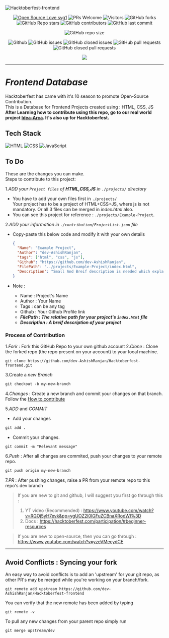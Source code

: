 ![Hacktoberfest-frontend](https://socialify.git.ci/dev-AshishRanjan/Hacktoberfest-frontend/image?description=1&font=KoHo&forks=1&issues=1&language=1&owner=1&pulls=1&stargazers=1&theme=Auto)

<div align="center">
 <p>
   
[![Open Source Love svg1](https://badges.frapsoft.com/os/v1/open-source.svg?v=103)](https://github.com/ellerbrock/open-source-badges/)
![PRs Welcome](https://img.shields.io/badge/PRs-welcome-brightgreen.svg?style=flat)
![Visitors](https://api.visitorbadge.io/api/visitors?path=dev-AshishRanjan%2FHacktoberfest-frontend%20&countColor=%23263759&style=flat)
![GitHub forks](https://img.shields.io/github/forks/dev-AshishRanjan/Hacktoberfest-frontend)
![GitHub Repo stars](https://img.shields.io/github/stars/dev-AshishRanjan/Hacktoberfest-frontend)
![GitHub contributors](https://img.shields.io/github/contributors/dev-AshishRanjan/Hacktoberfest-frontend)
![GitHub last commit](https://img.shields.io/github/last-commit/dev-AshishRanjan/Hacktoberfest-frontend)
  
![GitHub repo size](https://img.shields.io/github/repo-size/dev-AshishRanjan/Hacktoberfest-frontend)

![Github](https://img.shields.io/github/license/dev-AshishRanjan/Hacktoberfest-frontend)
![GitHub issues](https://img.shields.io/github/issues/dev-AshishRanjan/Hacktoberfest-frontend)
![GitHub closed issues](https://img.shields.io/github/issues-closed-raw/dev-AshishRanjan/Hacktoberfest-frontend)
![GitHub pull requests](https://img.shields.io/github/issues-pr/dev-AshishRanjan/Hacktoberfest-frontend)
![GitHub closed pull requests](https://img.shields.io/github/issues-pr-closed/dev-AshishRanjan/Hacktoberfest-frontend)

 </p>
</div>

<p align="center">
  <img align="center" src="https://readme-typing-svg.herokuapp.com?color=%23${textVal}&lines=+👋🏻+Welcome+to+Hacktoberfest+frontend+👋🏻;👨🏻‍💻+Lets+Build+Together+👩🏻‍💻;💡+Get+Your+First+Pull+Request+💡;🙏🏻+Thanks+for+Contributing+🙏🏻"
 <img src= 'https://capsule-render.vercel.app/api?type=rect&color=gradient&height=2.5'/>
</p>

---

# **_Frontend Database_**

Hacktoberfest has came with it's 10 season to promote Open-Source Contribution.  
This is a Database for Frontend Projects created using : HTML, CSS, JS  
**After Learning how to contribute using this repo, go to our real world project [Idea-Arca](https://github.com/dev-AshishRanjan/Idea-Arca). It's also up for Hacktoberfest.**  

## Tech Stack

<p>
    <img src="https://img.shields.io/badge/html5-7c3aed?style=for-the-badge&logo=html5&logoColor=white" alt="HTML"/>
    <img src="https://img.shields.io/badge/css3-7c3aed?style=for-the-badge&logo=css3&logoColor=white" alt="CSS"/>
    <img src="https://img.shields.io/badge/javascript-7c3aed?style=for-the-badge&logo=javascript&logoColor=white" alt="JavaScript"/>
</p>

## To Do

These are the changes you can make.  
Steps to contribute to this project:  

1._ADD your `Project files` of **HTML,CSS,JS** in `./projects/` directory_

- You have to add your own files first in `./projects/`  
Your project has to be a project of HTML+CSS+JS, where js is not mandatory. Or all 3 files can be merged in _index.html_ also.
- You can see this project for reference : `./projects/Example-Project`.

2._ADD your information in `./contribution/ProjectList.json` file_
- Copy-paste this below code and modify it with your own details

  ```json
  {
    "Name": "Example Project",
    "Author": "dev-AshishRanjan",
    "tags": ["html", "css", "js"],
    "Github": "https://github.com/dev-AshishRanjan",
    "FilePath": "../projects/Example-Project/index.html",
    "Description": "Small And Breif description is needed which explains your project."
  }
  ```

- Note :
  - Name : Project's Name
  - Author : Your Name
  - Tags : can be any tag
  - Github : Your Github Profile link
  - **_FilePath : The relative path for your project's `index.html` file_**
  - **_Description : A breif description of your project_**

### Process of Contribution

1._Fork_ : Fork this GitHub Repo to your own github account
2._Clone_ : Clone the forked repo (the repo present on your account) to your local machine.

```terminal
git clone https://github.com/dev-AshishRanjan/Hacktoberfest-frontend.git
```

3.Create a _new Branch_

```markdown
git checkout -b my-new-branch
```

4._Changes_ : Create a new branch and commit your changes on that branch. Follow the [How to contribute](./CONTRIBUTING.md)

5._ADD_ and _COMMIT_

- Add your changes

```markdown
git add .
```

- Commit your changes.

```markdown
git commit -m "Relevant message"
```

6._Push_ : After all changes are commited, push your changes to your remote repo.

```markdown
git push origin my-new-branch
```

7._PR_ : After pushing changes, raise a PR from your remote repo to this repo's dev branch

> If you are new to git and github, I will suggest you first go through this :
>
> 1. YT video (Recommended) : https://www.youtube.com/watch?v=RGOj5yH7evk&pp=ygUOZ2l0IGFuZCBnaXRodWI%3D
> 2. Docs : https://hacktoberfest.com/participation/#beginner-resources

> If you are new to open-source, then you can go through : https://www.youtube.com/watch?v=yzeVMecydCE

---

## Avoid Conflicts : Syncing your fork

An easy way to avoid conflicts is to add an 'upstream' for your git repo, as other PR's may be merged while you're working on your branch/fork.

```terminal
git remote add upstream https://github.com/dev-AshishRanjan/Hacktoberfest-frontend
```

You can verify that the new remote has been added by typing

```terminal
git remote -v
```

To pull any new changes from your parent repo simply run

```terminal
git merge upstream/dev
```
